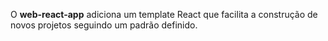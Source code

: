 O **web-react-app** adiciona um template React que facilita a construção de novos projetos seguindo um padrão definido.
